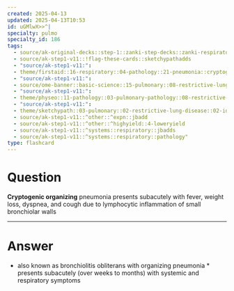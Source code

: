 ```yaml
---
created: 2025-04-13
updated: 2025-04-13T10:53
id: uGMlwX>>^|
specialty: pulmo
specialty_id: 186
tags:
  - source/ak-original-decks::step-1::zanki-step-decks::zanki-respiratory::respiratory-pathology
  - source/ak-step1-v11::!flag-these-cards::sketchypathadds
  - "source/ak-step1-v11:": 
  - theme/firstaid::16-respiratory::04-pathology::21-pneumonia::cryptogenic-organizing-pneumonia
  - "source/ak-step1-v11:": 
  - source/ome-banner::basic-science::15-pulmonary::08-restrictive-lung-disease
  - "source/ak-step1-v11:": 
  - theme/physeo::11-pathology::03-pulmonary-pathology::08-restrictive-lung-diseases
  - "source/ak-step1-v11:": 
  - theme/sketchypath::03-pulmonary::02-restrictive-lung-disease::02-idiopathic-pulmonary-fibrosis
  - source/ak-step1-v11::^other::^expn::jbadd
  - source/ak-step1-v11::^other::^highyield::4-loweryield
  - source/ak-step1-v11::^systems::respiratory::jbadds
  - source/ak-step1-v11::^systems::respiratory::pathology"
type: flashcard
---
```


# Question
**Cryptogenic organizing** pneumonia presents subacutely with fever, weight loss, dyspnea, and cough due to lymphocytic inflammation of small bronchiolar walls

---

# Answer
* also known as bronchiolitis obliterans with organizing pneumonia * presents subacutely (over weeks to months) with systemic and respiratory symptoms